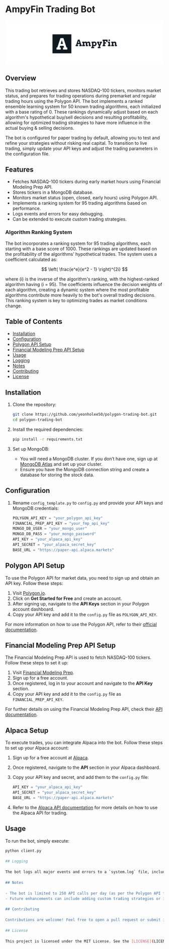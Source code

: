 ﻿# AmpyFin Trading Bot
![](logo.png)
## Overview

This trading bot retrieves and stores NASDAQ-100 tickers, monitors market status, and prepares for trading operations during premarket and regular trading hours using the Polygon API. The bot implements a ranked ensemble learning system for 50 known trading algorithms, each initialized with a base rating of 0. These rankings dynamically adjust based on each algorithm's hypothetical buy/sell decisions and resulting profitability, allowing for optimized trading strategies to have more influence in the actual buying & selling decisions.

The bot is configured for paper trading by default, allowing you to test and refine your strategies without risking real capital. To transition to live trading, simply update your API keys and adjust the trading parameters in the configuration file.

## Features

- Fetches NASDAQ-100 tickers during early market hours using Financial Modeling Prep API.
- Stores tickers in a MongoDB database.
- Monitors market status (open, closed, early hours) using Polygon API.
- Implements a ranking system for 95 trading algorithms based on performance.
- Logs events and errors for easy debugging.
- Can be extended to execute custom trading strategies.

### Algorithm Ranking System

The bot incorporates a ranking system for 95 trading algorithms, each starting with a base score of 1000. These rankings are updated based on the profitability of the algorithms’ hypothetical trades. The system uses a coefficient calculated as:

$$
\left( \frac{e^e}{e^2 - 1} \right)^{2i}
$$

where \(i\) is the inverse of the algorithm's ranking, with the highest-ranked algorithm having \(i = 95\). The coefficients influence the decision weights of each algorithm, creating a dynamic system where the most profitable algorithms contribute more heavily to the bot's overall trading decisions. This ranking system is key to optimizing trades as market conditions change.

## Table of Contents

- [Installation](#installation)
- [Configuration](#configuration)
- [Polygon API Setup](#polygon-api-setup)
- [Financial Modeling Prep API Setup](#financial-modeling-prep-api-setup)
- [Usage](#usage)
- [Logging](#logging)
- [Notes](#notes)
- [Contributing](#contributing)
- [License](#license)

## Installation

1. Clone the repository:

    ```bash
    git clone https://github.com/yeonholee50/polygon-trading-bot.git
    cd polygon-trading-bot
    ```

2. Install the required dependencies:

    ```bash
    pip install -r requirements.txt
    ```

3. Set up MongoDB:
   - You will need a MongoDB cluster. If you don’t have one, sign up at [MongoDB Atlas](https://www.mongodb.com/cloud/atlas) and set up your cluster.
   - Ensure you have the MongoDB connection string and create a database for storing the stock data.

## Configuration

1. Rename `config_template.py` to `config.py` and provide your API keys and MongoDB credentials:

    ```python
    POLYGON_API_KEY = "your_polygon_api_key"
    FINANCIAL_PREP_API_KEY = "your_fmp_api_key"
    MONGO_DB_USER = "your_mongo_user"
    MONGO_DB_PASS = "your_mongo_password"
    API_KEY = "your_alpaca_api_key"
    API_SECRET = "your_alpaca_secret_key"
    BASE_URL = "https://paper-api.alpaca.markets"
    ```

## Polygon API Setup

To use the Polygon API for market data, you need to sign up and obtain an API key. Follow these steps:

1. Visit [Polygon.io](https://polygon.io/).
2. Click on **Get Started for Free** and create an account.
3. After signing up, navigate to the **API Keys** section in your Polygon account dashboard.
4. Copy your API key and add it to the `config.py` file as `POLYGON_API_KEY`.

For more information on how to use the Polygon API, refer to their [official documentation](https://polygon.io/docs).

## Financial Modeling Prep API Setup

The Financial Modeling Prep API is used to fetch NASDAQ-100 tickers. Follow these steps to set it up:

1. Visit [Financial Modeling Prep](https://financialmodelingprep.com/).
2. Sign up for a free account.
3. Once registered, log in to your account and navigate to the **API Key** section.
4. Copy your API key and add it to the `config.py` file as `FINANCIAL_PREP_API_KEY`.

For further details on using the Financial Modeling Prep API, check their [API documentation](https://financialmodelingprep.com/developer/docs).

## Alpaca Setup

To execute trades, you can integrate Alpaca into the bot. Follow these steps to set up your Alpaca account:

1. Sign up for a free account at [Alpaca](https://alpaca.markets/).
2. Once registered, navigate to the **API** section in your Alpaca dashboard.
3. Copy your API key and secret, and add them to the `config.py` file:

    ```python
    API_KEY = "your_alpaca_api_key"
    API_SECRET = "your_alpaca_secret_key"
    BASE_URL = "https://paper-api.alpaca.markets"
    ```

4. Refer to the [Alpaca API documentation](https://alpaca.markets/docs/api-documentation/) for more details on how to use the Alpaca API for trading.

## Usage

To run the bot, simply execute:

```bash
python client.py

## Logging

The bot logs all major events and errors to a `system.log` file, including API errors, MongoDB operations, and market status checks. You can access the log file to review the bot's activities and diagnose potential issues.

## Notes

- The bot is limited to 250 API calls per day (as per the Polygon API free tier).
- Future enhancements can include adding custom trading strategies or integrating with a brokerage API for live trading.

## Contributing

Contributions are welcome! Feel free to open a pull request or submit issues for bugs or feature requests. Future improvements may focus on optimizing the ranking system or expanding the bot's capabilities for more advanced trading strategies.

## License

This project is licensed under the MIT License. See the [LICENSE](LICENSE) file for details.
